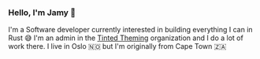 ### Hello, I'm Jamy 👋

I'm a Software developer currently interested in building everything I can in Rust 😅 I'm an admin in the [Tinted Theming](https://github.com/tinted-theming) organization and I do a lot of work there. I live in Oslo 🇳🇴 but I'm originally from Cape Town 🇿🇦
